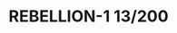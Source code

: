 # REBELLION-1                                                                                                           13/200

